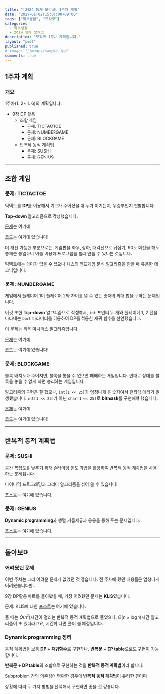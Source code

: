 ```yaml
---
title: "[2024 동계 모각코] 1주차 계획"
date: "2025-01-02T15:00:00+09:00"
tags: ["학부생활", "모각코"]
categories: 
  - 학부생활
  - 2024 동계 모각코
description: "모각코 1주차 계획입니다."
layout: "post"
published: true
# image: "/images/sample.jpg"
comments: true
---
```

## 1주차 계획
### 개요
1주차(1. 2~ 1. 6)의 계획입니다.
- 9장 DP 활용
  - 조합 게임
    - 문제: TICTACTOE
    - 문제: NUMBERGAME
    - 문제: BLOCKGAME
  - 반복적 동적 계획법
    - 문제: SUSHI
    - 문제: GENIUS

* * *

## 조합 게임
### 문제: TICTACTOE

틱택토를 **DP**를 이용해서 기보가 주어졌을 때 누가 이기는지, 무승부인지 판별합니다.

**Top-down** 알고리즘으로 작성했습니다.

[문제](https://algospot.com/judge/problem/read/TICTACTOE)는 여기에

[코드](https://github.com/sossos5989/algospot/blob/main/tictactoe.cc)는 여기에 있습니다!

더 개선 가능한 부분으로는, 게임판을 좌우, 상하, 대각선으로 뒤집기, 90도 회전을 해도 승패는 동일하니 이를 이용해 프로그램을 빨리 만들 수 있다는 것입니다.

틱택토에는 의미가 없을 수 있으나 체스의 엔드게임 분석 알고리즘을 만들 때 유용한 테크닉입니다.

### 문제: NUMBERGAME

게임에서 플레이어 1이 플레이어 2와 차이를 낼 수 있는 숫자의 최대 합을 구하는 문제입니다.

이것 또한 **Top-down** 알고리즘으로 작성해서, ```int``` 포인터 두 개와 플레이어 1, 2 턴을 나타내는 ```bool``` 파라미터를 이용하여 DP를 적용한 재귀 함수를 선언했습니다.

이 문제는 작은 미니맥스 알고리즘입니다.

[문제](https://algospot.com/judge/problem/read/NUMBERGAME)는 여기에

[코드](https://github.com/sossos5989/algospot/blob/main/numbergame.cc)는 여기에 있습니다!


### 문제: BLOCKGAME

블록 배치도가 주어지면, 블록을 놓을 수 없으면 패배하는 게임입니다.
반대로 상대를 블록을 놓을 수 없게 하면 승리하는 게임입니다.

알고리즘의 구현은 잘 했으나, ```int[1 << 25]```가 엄청나게 큰 숫자여서 런타임 에러가 발생했습니다. ```int[1 << 25]```가 아닌 ```char[1 << 25]```로 **bitmask**를 구현해야 했습니다.

[문제](https://algospot.com/judge/problem/read/BLOCKGAME)는 여기에

[코드](https://github.com/sossos5989/algospot/blob/main/blockgame.cc)는 여기에 있습니다!


* * *

## 반복적 동적 계획법
### 문제: SUSHI
공간 복잡도를 낮추기 위해 슬라이딩 윈도 기법을 활용하여 반복적 동적 계획법을 사용하는 문제입니다.

다이나믹 프로그래밍과 그리디 알고리즘을 섞어 쓸 수 있습니다!

[포스트](https://sossos5989.github.io/posts/%EC%95%8C%EA%B3%A0%EB%A6%AC%EC%A6%98/%EC%A2%85%EB%A7%8C%EB%B6%81/5/)는 여기에 있습니다.

### 문제: GENIUS
**Dynamic programming**과 행렬 거듭제곱과 응용을 통해 푸는 문제입니다.

[포스트](https://sossos5989.github.io/posts/%EC%95%8C%EA%B3%A0%EB%A6%AC%EC%A6%98/%EC%A2%85%EB%A7%8C%EB%B6%81/6/)는 여기에 있습니다.


* * *

## 돌아보며
### 어려웠던 문제
이번 주차는 그리 어려운 문제가 없었던 것 같습니다. 전 주차에 했던 내용들은 엄청나게 어려웠습니다만..

9장 DP활용 파트를 돌아봤을 때, 가장 어려웠던 문제는 **KLIS**였습니다. 

문제: KLIS에 대한 [포스트](https://sossos5989.github.io/posts/%EC%95%8C%EA%B3%A0%EB%A6%AC%EC%A6%98/2/)는 여기에 있습니다.

풀 때는 $O(n^2)$시간이 걸리는 반복적 동적 계획법으로 풀었으나, $O(n \times \log n)$시간 알고리즘이 또 있더라고요, 시간이 나면 풀어 볼 예정입니다.

### Dynamic programming 정리
동적 계획법을 보통 **DP + 재귀함수**로 구현하나.  **반복문 + DP table**으로도 구현이 가능합니다.

**반복문 + DP table**의 조합으로 구현하는 것을 **반복적 동적 계획법**이라 합니다.

Subproblem 간의 의존성이 명확한 경우에 **반복적 동적 계획법**이 유리한 편이며

상황에 따라 두 가지 방법을 선택해서 구현하면 좋을 것 같습니다.